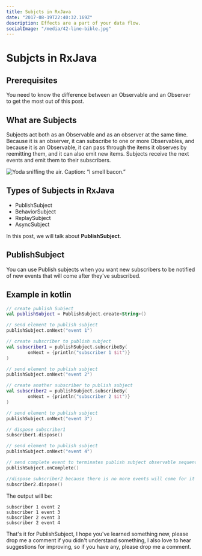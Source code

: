 ```yaml
---
title: Subjcts in RxJava
date: "2017-08-19T22:40:32.169Z"
description: Effects are a part of your data flow.
socialImage: "/media/42-line-bible.jpg"
---
```


# Subjcts in RxJava

## Prerequisites

You need to know the difference between an Observable and an Observer to get the most out of this post.

## What are Subjects

Subjects act both as an Observable and as an observer at the same time. Because it is an observer, it can subscribe to one or more Observables, and because it is an Observable, it can pass through the items it observes by reemitting them, and it can also emit new items. Subjects receive the next events and emit them to their subscribers.

![Yoda sniffing the air. Caption: “I smell bacon.”](/code.png)

## Types of Subjects in RxJava

- PublishSubject
- BehaviorSubject
- ReplaySubject
- AsyncSubject

In this post, we will talk about **PublishSubject**.

## PublishSubject

You can use Publish subjects when you want new subscribers to be notified of new events that will come after they've subscribed.

## Example in kotlin

```kotlin
// create publish Subject
val publishSubject = PublishSubject.create<String>()

// send element to publish subject
publishSubject.onNext("event 1")

// create subscriber to publish subject
val subscriber1 = publishSubject.subscribeBy(
        onNext = {println("subscriber 1 $it")}
)

// send element to publish subject
publishSubject.onNext("event 2")

// create another subscriber to publish subject
val subscriber2 = publishSubject.subscribeBy(
        onNext = {println("subscriber 2 $it")}
)

// send element to publish subject
publishSubject.onNext("event 3")

// dispose subscriber1
subscriber1.dispose()

// send element to publish subject
publishSubject.onNext("event 4")

// send complete event to terminates publish subject observable sequence
publishSubject.onComplete()

//dispose subscriber2 because there is no more events will come for it
subscriber2.dispose()
```

The output will be:

```
subscriber 1 event 2
subscriber 1 event 3
subscriber 2 event 3
subscriber 2 event 4
```

That's it for PublishSubject, I hope you've learned something new, please drop me a comment if you didn't understand something, I also love to hear suggestions for improving, so if you have any, please drop me a comment.
